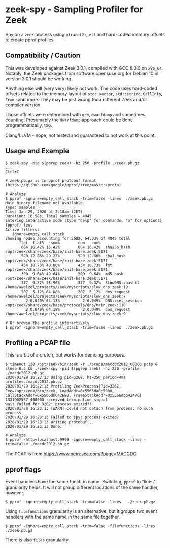 # zeek-spy - Sampling Profiler for Zeek

Spy on a `zeek` process using `ptrace(2)`, `elf` and hard-coded
memory offsets to create pprof profiles.

## Compatibility / Caution

This was developed against Zeek 3.0.1, compiled with GCC 8.3.0 on `x86_64`.
Notably, the Zeek packages from software.opensuse.org for Debian 10 in
version 3.0.1 should be working.

Anything else will (very very) likely not work. The code uses hard-coded
offsets related to the memory layout of `std::vector`, `std::string`,
`CallInfo`, `Frame` and more. They may be just wrong for a different Zeek
and/or compiler version.

Those offsets were determined with `gdb`, `dwarfdump` and sometimes counting.
Presumably the `dwarfdump` approach could be done programmatically, too.

Clang/LLVM - nope, not tested and guaranteed to not work at this point.


## Usage and Example

    $ zeek-spy -pid $(pgrep zeek) -hz 250 -profile ./zeek.pb.gz
    ...
    Ctrl+C
    
    # zeek.pb.gz is in pprof protobuf format (https://github.com/google/pprof/tree/master/proto)

    # Analyze
    $ pprof -ignore=empty_call_stack -trim=false -lines  ./zeek.pb.gz
    Main binary filename not available.
    Type: samples
    Time: Jan 29, 2020 at 2:10am (CET)
    Duration: 16.58s, Total samples = 4045
    Entering interactive mode (type "help" for commands, "o" for options)
    (pprof) text
    Active filters:
       ignore=empty_call_stack
    Showing nodes accounting for 2602, 64.33% of 4045 total
          flat  flat%   sum%        cum   cum%
           664 16.42% 16.42%        664 16.42%  sha256_hash /opt/zeek/share/zeek/base/init-bare.zeek:5171
           520 12.86% 29.27%        520 12.86%  sha1_hash /opt/zeek/share/zeek/base/init-bare.zeek:5171
           434 10.73% 40.00%        434 10.73%  fmt /opt/zeek/share/zeek/base/init-bare.zeek:5171
           390  9.64% 49.64%        390  9.64%  md5_hash /opt/zeek/share/zeek/base/init-bare.zeek:5171
           377  9.32% 58.96%        377  9.32%  SlowDNS::hashit /home/awelzel/projects/zeek/myscripts/slow_dns.zeek:19
           207  5.12% 64.08%        207  5.12%  dns_request /home/awelzel/projects/zeek/myscripts/slow_dns.zeek:7
             2 0.049% 64.13%          2 0.049%  DNS::set_session /opt/zeek/share/zeek/base/protocols/dns/main.zeek:110
             2 0.049% 64.18%          2 0.049%  dns_request /home/awelzel/projects/zeek/myscripts/slow_dns.zeek:9

    # Or browse the profile interactively
    $ pprof -ignore=empty_call_stack -trim=false -lines  ./zeek.pb.gz

## Profiling a PCAP file

This is a bit of a crutch, but works for demoing purposes.

    $ timeout 120 /opt/zeek/bin/zeek -r ./pcaps/maccdc2012_00000.pcap & sleep 0.2 && ./zeek-spy -pid $(pgrep zeek) -hz 250 -profile ./macdc2012.pb.gz
    2020/01/29 16:22:13 Using pid=3262, hz=250 period=4ms profile=./macdc2012.pb.gz
    2020/01/29 16:22:13 Profiling ZeekProcess{Pid=3262, Exe=/opt/zeek/bin/zeek, LoadAddr=0x5566da8c5000, CallStackAddr=0x5566db642680, FrameStackAddr=0x5566db642470}
    1331902557.400000 received termination signal
    wait failed for 3262: process exited?!
    2020/01/29 16:23:13 [WARN] Could not detach from process: no such process
    2020/01/29 16:23:13 Failed to spy: process exited?
    2020/01/29 16:23:13 Writing protobuf...
    2020/01/29 16:23:13 Done.

    # Analyze
    $ pprof -http=localhost:9999 -ignore=empty_call_stack -lines -trim=false ./macdc2012.pb.gz


The PCAP is from https://www.netresec.com/?page=MACCDC


## pprof flags

Event handlers have the same function name. Switching `pprof` to "lines"
granularity helps. It will not group different locations of the same
handler, however.

    $ pprof -ignore=empty_call_stack -trim=false -lines   ./zeek.pb.gz

Using `filefunctions` granularity is an alternative, but it groups two event
handlers with the same name in the same file together.

    $ pprof -ignore=empty_call_stack -trim=false -filefunctions -lines   ./zeek.pb.gz

There is also `files` granularity.
